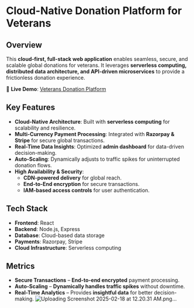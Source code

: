 # **Cloud-Native Donation Platform for Veterans**  

## **Overview**  
This **cloud-first, full-stack web application** enables seamless, secure, and scalable global donations for veterans. It leverages **serverless computing, distributed data architecture, and API-driven microservices** to provide a frictionless donation experience.  

🔗 **Live Demo**: [Veterans Donation Platform](https://veteranswebsite-frontend2.onrender.com/)  

## **Key Features**  
- **Cloud-Native Architecture**: Built with **serverless computing** for scalability and resilience.  
- **Multi-Currency Payment Processing**: Integrated with **Razorpay & Stripe** for secure global transactions.  
- **Real-Time Data Insights**: Optimized **admin dashboard** for data-driven decision-making.  
- **Auto-Scaling**: Dynamically adjusts to traffic spikes for uninterrupted donation flows.  
- **High Availability & Security**:  
  - **CDN-powered delivery** for global reach.  
  - **End-to-End encryption** for secure transactions.  
  - **IAM-based access controls** for user authentication.  

## **Tech Stack**  
- **Frontend**: React  
- **Backend**: Node.js, Express  
- **Database**: Cloud-based data storage  
- **Payments**: Razorpay, Stripe  
- **Cloud Infrastructure**: Serverless computing  

## **Metrics**  
- **Secure Transactions** – **End-to-end encrypted** payment processing.  
- **Auto-Scaling** – **Dynamically handles traffic spikes** without downtime.  
- **Real-Time Analytics** – Provides **insightful data** for better decision-making.
![Uploading Screenshot 2025-02-18 at 12.20.31 AM.png…]()
